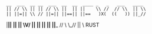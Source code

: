     __  ___  __ __  ___  __  __  ____ _   _   ___   ____ 
    || // \\ || || // \\ ||  || ||    \\ //  // \\  || \\
    || ||=|| \\ // ||=|| ||==|| ||==   )X(  ((   )) ||_//
 |__|| || ||  \V/  || || ||  || ||___ // \\  \\_//  || \\ RUST
